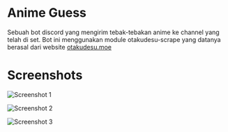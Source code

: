 # Anime Guess

Sebuah bot discord yang mengirim tebak-tebakan anime ke channel yang telah di set. Bot ini menggunakan module otakudesu-scrape yang datanya berasal dari website [otakudesu.moe](https://otakudesu.moe)

# Screenshots

![Screenshot 1](https://cdn.discordapp.com/attachments/811929307042545694/818343228982034482/unknown.png)

![Screenshot 2](https://cdn.discordapp.com/attachments/811929307042545694/818343562806296587/unknown.png)

![Screenshot 3](https://cdn.discordapp.com/attachments/811929307042545694/818344001157070868/unknown.png)